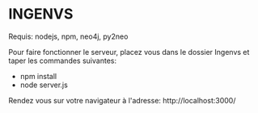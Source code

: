 # INGENVS

Requis: nodejs, npm, neo4j, py2neo 

Pour faire fonctionner le serveur, placez vous dans le dossier Ingenvs et taper les commandes suivantes:
- npm install
- node server.js

Rendez vous sur votre navigateur à l'adresse: http://localhost:3000/

